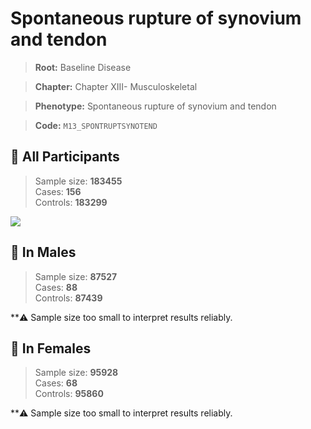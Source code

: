 # Spontaneous rupture of synovium and tendon

> **Root:** Baseline Disease  

> **Chapter:** Chapter XIII- Musculoskeletal  

> **Phenotype:** Spontaneous rupture of synovium and tendon  

> **Code:** `M13_SPONTRUPTSYNOTEND`

## 🧪 All Participants  
> Sample size: **183455**  
> Cases: **156**  
> Controls: **183299**
<img src="/Disease/Figures/ALL/Baseline/M13_SPONTRUPTSYNOTEND.png"/>
<CsvTable src="/Disease_Data/ALL/Baseline/LG_M13_SPONTRUPTSYNOTEND.csv" label="🔍 View full results" />

## 👨 In Males  
> Sample size: **87527**  
> Cases: **88**  
> Controls: **87439**

**⚠️ Sample size too small to interpret results reliably.

## 👩 In Females  
> Sample size: **95928**  
> Cases: **68**  
> Controls: **95860**

**⚠️ Sample size too small to interpret results reliably.

